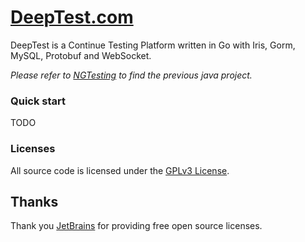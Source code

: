 # [DeepTest.com](http://deeptest.com)
DeepTest is a Continue Testing Platform written in Go with Iris, Gorm, MySQL, Protobuf and WebSocket. 

*Please refer to [NGTesting](https://github.com/aaronchen2k/ngtesting-platform) to find the previous java project.*

### Quick start
TODO

### Licenses
All source code is licensed under the [GPLv3 License](LICENSE.md).

## Thanks
Thank you [JetBrains](https://www.jetbrains.com) for providing free open source licenses.
